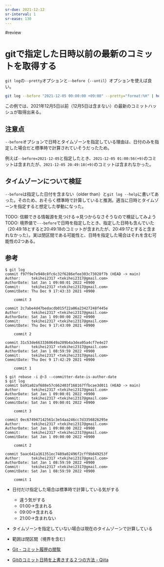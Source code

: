 ```yaml
---
sr-due: 2021-12-12
sr-interval: 1
sr-ease: 130
---
```


#review

# gitで指定した日時以前の最新のコミットを取得する

`git log`の`--pretty`オプションと`--before`（`--until`）オプションを使えば良い。

```bash
git log --before "2021-12-05 00:00:00 +09:00" --pretty="format:%H" | head -n 1
```

この例では、2021年12月5日以前（12月5日は含まない）の最新のコミットハッシュが取得出来る。

## 注意点

`--before`オプションで日時とタイムゾーンを指定している理由は、日付のみを指定した場合だと標準時で計算されていそうだったため。

例えば`--before=2021-12-05`と指定したとき、`2021-12-05 01:00:56(+9)`のコミットは含まれたが、`2021-12-05 20:49:18(+9)`のコミットは含まれなかった。

## タイムゾーンについて検証

`--before`は指定した日付を含まない（older than）と`git log --help`に書いてあった。そのため、おそらく標準時で計算していると推測。適当に日時とタイムゾーンを指定すると想定した挙動になった。

TODO: 信頼できる情報源を見つける→見つからなさそうなので検証してみよう
TODO: 境界値で`---before`で日時を指定したとき、指定した日時も含んでいた（20:49:18とすると20:49:18のコミットが含まれたが、20:49:17とすると含まれなかった）。実は閉区間である可能性と、日時を指定した場合はそれを含む可能性の2つある。

## 参考

```text
$ git log
commit f97f9e7e948c8fc6c32f6286efee303c73028f7b (HEAD -> main)
Author:     tekihei2317 <tekihei2317@gmail.com>
AuthorDate: Sat Jan 1 09:00:01 2022 +0900
Commit:     tekihei2317 <tekihei2317@gmail.com>
CommitDate: Thu Dec 9 17:43:33 2021 +0900

    commit 3

commit 2c7abe4d47bedacdb015f22a06a23427248f445e
Author:     tekihei2317 <tekihei2317@gmail.com>
AuthorDate: Sat Jan 1 09:00:00 2022 +0900
Commit:     tekihei2317 <tekihei2317@gmail.com>
CommitDate: Thu Dec 9 17:43:09 2021 +0900

    commit 2

commit 31c53de6633360649a289b4a3dea95a4cf7e4e27
Author:     tekihei2317 <tekihei2317@gmail.com>
AuthorDate: Sat Jan 1 08:59:59 2022 +0900
Commit:     tekihei2317 <tekihei2317@gmail.com>
CommitDate: Thu Dec 9 17:42:29 2021 +0900

    commit 1

$ git rebase -i @~3 --committer-date-is-author-date
$ git log
commit ba91a02af688e57c662403f168167ffbcae3d011 (HEAD -> main)
Author:     tekihei2317 <tekihei2317@gmail.com>
AuthorDate: Sat Jan 1 09:00:01 2022 +0900
Commit:     tekihei2317 <tekihei2317@gmail.com>
CommitDate: Sat Jan 1 09:00:01 2022 +0900

    commit 3

commit 0ec674947142561c3e54aa246cc7d3356826295e
Author:     tekihei2317 <tekihei2317@gmail.com>
AuthorDate: Sat Jan 1 09:00:00 2022 +0900
Commit:     tekihei2317 <tekihei2317@gmail.com>
CommitDate: Sat Jan 1 09:00:00 2022 +0900

    commit 2

commit 5aac641a161351ec7489a02496f2cff9b849253f
Author:     tekihei2317 <tekihei2317@gmail.com>
AuthorDate: Sat Jan 1 08:59:59 2022 +0900
Commit:     tekihei2317 <tekihei2317@gmail.com>
CommitDate: Sat Jan 1 08:59:59 2022 +0900

    commit 1

```

- 日付だけ指定した場合は標準時で計算している気がする
  - 違う気がする
  - 01:00→含まれる
  - 09:00→含まれる
  - 21:00→含まれない
- タイムゾーンを指定していない場合は現在のタイムゾーンで計算している
- 範囲は閉区間（境界を含む）

- [Git - コミット履歴の閲覧](https://git-scm.com/book/ja/v2/Git-%E3%81%AE%E5%9F%BA%E6%9C%AC-%E3%82%B3%E3%83%9F%E3%83%83%E3%83%88%E5%B1%A5%E6%AD%B4%E3%81%AE%E9%96%B2%E8%A6%A7)
- [Gitのコミット日時を上書きする２つの方法 - Qiita](https://qiita.com/yoichi22/items/b25d223b639621b834cb)